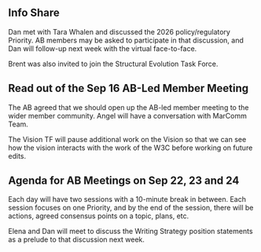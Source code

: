 ##  Info Share

Dan met with Tara Whalen and discussed the 2026 policy/regulatory Priority. AB members may
be asked to participate in that discussion, and Dan will follow-up
next week with the virtual face-to-face.

Brent was also invited to join the Structural Evolution Task Force.

## Read out of the Sep 16 AB-Led Member Meeting

The AB agreed that we should open up the AB-led member meeting to the
wider member community. Angel will have a conversation with MarComm
Team.

The Vision TF will pause additional work on the Vision so that we can
see how the vision interacts with the work of the W3C before working on
future edits.

## Agenda for AB Meetings on Sep 22, 23 and 24

Each day will have two sessions with a 10-minute break in between. Each
session focuses on one Priority,
and by the end of the session, there will be actions, agreed consensus
points on a topic, plans, etc.

Elena and Dan will meet to discuss the Writing Strategy position
statements as a prelude to that discussion next week.
